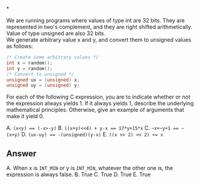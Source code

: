\*

We are running programs where values of type int are 32 bits. They are represented in two's complement, and they are right shifted arithmetically.  Value of type unsigned are also 32 bits.  
We generate arbitrary value x and y, and convert them to unsigned values as
follows:

```c
/* Create some arbitrary values */
int x = random();
int y = random();
/* Convert to unsigned */
unsigned ux = (unsigned) x;
unsigned uy = (unsigned) y;
```

For each of the following C expression, you are to indicate whether or not
the expression always yields 1. If it always yields 1, describe the underlying
mathematical principles. Otherwise, give an example of arguments that make it
yield 0.

 A. `(x<y) == (-x>-y)`
 B. `((x+y)<<4) + y-x == 17*y+15*x`
 C. `~x+~y+1 == ~(x+y)`
 D. `(ux-uy) == -(unsigned)(y-x)`
 E. `((x >> 2) << 2) <= x`

## Answer

 A. When x is `INT_MIN` or y is `INT_MIN`, whatever the other one is, the expression is always false.
 B. True
 C. True
 D. True
 E. True
